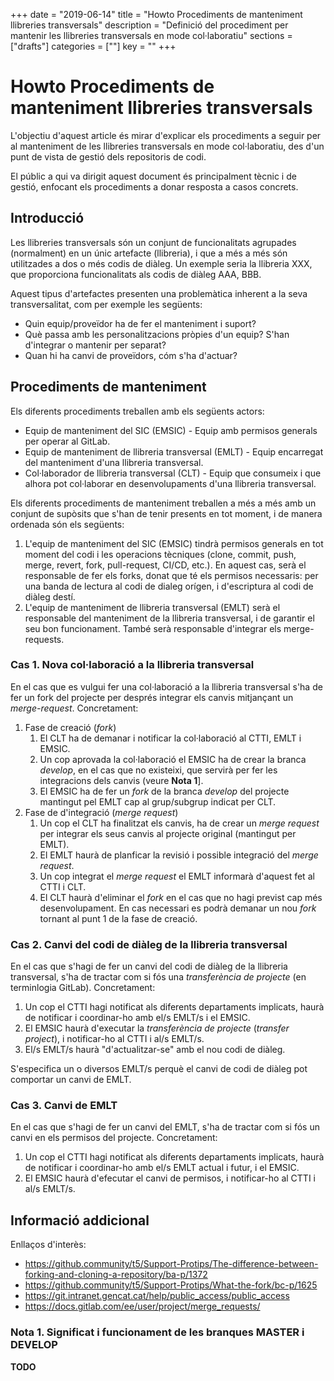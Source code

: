 +++
date        = "2019-06-14"
title       = "Howto Procediments de manteniment llibreries transversals"
description = "Definició del procediment per mantenir les llibreries transversals en mode col·laboratiu"
sections    = ["drafts"]
categories = [""]
key = ""
+++

# Howto Procediments de manteniment llibreries transversals

L'objectiu d'aquest article és mirar d'explicar els procediments a seguir per al manteniment de les llibreries transversals en mode col·laboratiu, des d'un punt de vista de gestió dels repositoris de codi.

El públic a qui va dirigit aquest document és principalment tècnic i de gestió, enfocant els procediments a donar resposta a casos concrets.


## Introducció

Les llibreries transversals són un conjunt de funcionalitats agrupades (normalment) en un únic artefacte (llibreria), i que a més a més són utilitzades a dos o més codis de diàleg.
Un exemple seria la llibreria XXX, que proporciona funcionalitats als codis de diàleg AAA, BBB.

Aquest tipus d'artefactes presenten una problemàtica inherent a la seva transversalitat, com per exemple les següents:
* Quin equip/proveïdor ha de fer el manteniment i suport?
* Què passa amb les personalitzacions pròpies d'un equip? S'han d'integrar o mantenir per separat?
* Quan hi ha canvi de proveïdors, cóm s'ha d'actuar?

## Procediments de manteniment

Els diferents procediments treballen amb els següents actors:

* Equip de manteniment del SIC (EMSIC) - Equip amb permisos generals per operar al GitLab.
* Equip de manteniment de llibreria transversal (EMLT) - Equip encarregat del manteniment d'una llibreria transversal.
* Col·laborador de llibreria transversal (CLT) - Equip que consumeix i que alhora pot col·laborar en desenvolupaments d'una llibreria transversal.

Els diferents procediments de manteniment treballen a més a més amb un conjunt de supòsits que s'han de tenir presents en tot moment, i de manera ordenada són els següents:

1. L'equip de manteniment del SIC (EMSIC) tindrà permisos generals en tot moment del codi i les operacions tècniques (clone, commit, push, merge, revert, fork, pull-request, CI/CD, etc.). En aquest cas, serà el responsable de fer els forks, donat que té els permisos necessaris: per una banda de lectura al codi de dialeg orígen, i d'escriptura al codi de diàleg destí.
1. L'equip de manteniment de llibreria transversal (EMLT) serà el responsable del manteniment de la llibreria transversal, i de garantir el seu bon funcionament. També serà responsable d'integrar els merge-requests.


### Cas 1. Nova col·laboració a la llibreria transversal

En el cas que es vulgui fer una col·laboració a la llibreria transversal s'ha de fer un fork del projecte per després integrar els canvis mitjançant un *merge-request*. Concretament:

1. Fase de creació (*fork*)
    1. El CLT ha de demanar i notificar la col·laboració al CTTI, EMLT i EMSIC.
    1. Un cop aprovada la col·laboració el EMSIC ha de crear la branca *develop*, en el cas que no existeixi, que servirà per fer les integracions dels canvis (veure **Nota 1**].
    1. El EMSIC ha de fer un *fork* de la branca *develop* del projecte mantingut pel EMLT cap al grup/subgrup indicat per CLT.
2. Fase de d'integració (*merge request*)
    1. Un cop el CLT ha finalitzat els canvis, ha de crear un *merge request* per integrar els seus canvis al projecte original (mantingut per EMLT).
    1. El EMLT haurà de planficar la revisió i possible integració del *merge request*.
    1. Un cop integrat el *merge request* el EMLT informarà d'aquest fet al CTTI i CLT.
    1. El CLT haurà d'eliminar el *fork* en el cas que no hagi previst cap més desenvolupament. En cas necessari es podrà demanar un nou *fork* tornant al punt 1 de la fase de creació.

### Cas 2. Canvi del codi de diàleg de la llibreria transversal

En el cas que s'hagi de fer un canvi del codi de diàleg de la llibreria transversal, s'ha de tractar com si fós una *transferència de projecte* (en terminlogia GitLab). Concretament:

1. Un cop el CTTI hagi notificat als diferents departaments implicats, haurà de notificar i coordinar-ho amb el/s EMLT/s i el EMSIC.
1. El EMSIC haurà d'executar la *transferència de projecte* (*transfer project*), i notificar-ho al CTTI i al/s EMLT/s.
1. El/s EMLT/s haurà "d'actualitzar-se" amb el nou codi de diàleg.

S'especifica un o diversos EMLT/s perquè el canvi de codi de diàleg pot comportar un canvi de EMLT.

### Cas 3. Canvi de EMLT

En el cas que s'hagi de fer un canvi del EMLT, s'ha de tractar com si fós un canvi en els permisos del projecte. Concretament:

1. Un cop el CTTI hagi notificat als diferents departaments implicats, haurà de notificar i coordinar-ho amb el/s EMLT actual i futur, i el EMSIC.
1. El EMSIC haurà d'efecutar el canvi de permisos, i notificar-ho al CTTI i al/s EMLT/s.

## Informació addicional

Enllaços d'interès:
* https://github.community/t5/Support-Protips/The-difference-between-forking-and-cloning-a-repository/ba-p/1372
* https://github.community/t5/Support-Protips/What-the-fork/bc-p/1625
* https://git.intranet.gencat.cat/help/public_access/public_access
* https://docs.gitlab.com/ee/user/project/merge_requests/

### Nota 1. Significat i funcionament de les branques MASTER i DEVELOP

**TODO**
